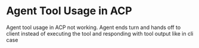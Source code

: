 # Agent Tool Usage in ACP
Agent tool usage in ACP not working. Agent ends turn and hands off to client instead of executing the tool and responding with tool output like in cli case
